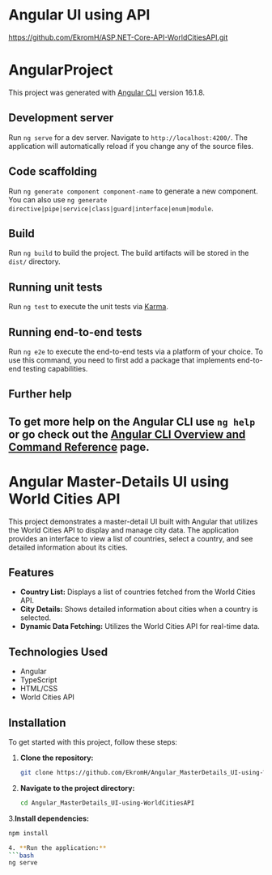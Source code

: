 # Angular UI using API
https://github.com/EkromH/ASP.NET-Core-API-WorldCitiesAPI.git

# AngularProject

This project was generated with [Angular CLI](https://github.com/angular/angular-cli) version 16.1.8.

## Development server

Run `ng serve` for a dev server. Navigate to `http://localhost:4200/`. The application will automatically reload if you change any of the source files.

## Code scaffolding

Run `ng generate component component-name` to generate a new component. You can also use `ng generate directive|pipe|service|class|guard|interface|enum|module`.

## Build

Run `ng build` to build the project. The build artifacts will be stored in the `dist/` directory.

## Running unit tests

Run `ng test` to execute the unit tests via [Karma](https://karma-runner.github.io).

## Running end-to-end tests

Run `ng e2e` to execute the end-to-end tests via a platform of your choice. To use this command, you need to first add a package that implements end-to-end testing capabilities.

## Further help

To get more help on the Angular CLI use `ng help` or go check out the [Angular CLI Overview and Command Reference](https://angular.io/cli) page.
---------------------------------------------------------------------------------------------------------------------------------------------------------------

# Angular Master-Details UI using World Cities API

This project demonstrates a master-detail UI built with Angular that utilizes the World Cities API to display and manage city data. The application provides an interface to view a list of countries, select a country, and see detailed information about its cities.

## Features

- **Country List:** Displays a list of countries fetched from the World Cities API.
- **City Details:** Shows detailed information about cities when a country is selected.
- **Dynamic Data Fetching:** Utilizes the World Cities API for real-time data.

## Technologies Used

- Angular
- TypeScript
- HTML/CSS
- World Cities API

## Installation

To get started with this project, follow these steps:

1. **Clone the repository:**
   ```bash
   git clone https://github.com/EkromH/Angular_MasterDetails_UI-using-WorldCitiesAPI.git
   
3. **Navigate to the project directory:**
   ```bash
   cd Angular_MasterDetails_UI-using-WorldCitiesAPI

3.**Install dependencies:**
   ```bash
   npm install

4. **Run the application:**
   ```bash
   ng serve



